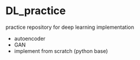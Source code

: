 # DL_practice
practice repository for deep learning implementation

- autoencoder
- GAN
- implement from scratch (python base)